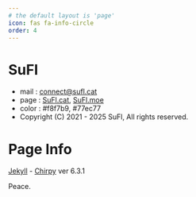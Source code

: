 ```yaml
---
# the default layout is 'page'
icon: fas fa-info-circle
order: 4
---
```


# SuFl
- mail : connect@sufl.cat
- page : [SuFl.cat](https://sufl.cat/), [SuFl.moe](https://sufl.moe/)
- color : #f8f7b9, #77ec77
- Copyright (C) 2021 - 2025 SuFl, All rights reserved.

# Page Info
[Jekyll](https://jekyllrb.com/) - [Chirpy](https://github.com/cotes2020/jekyll-theme-chirpy) ver 6.3.1


Peace.
